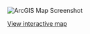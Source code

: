 ![ArcGIS Map Screenshot](images/my-arcgis-map.png)

[View interactive map](https://univofillinois.maps.arcgis.com/apps/mapviewer/index.html?webmap=ac814d0a909c4fd2881d9e99a5a3b844)